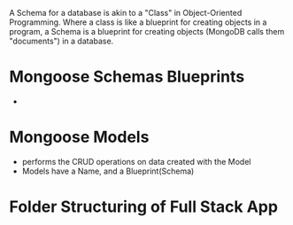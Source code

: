 A Schema for a database is akin to a "Class" in Object-Oriented Programming. Where a class is like a blueprint for creating objects in a program, a Schema is a blueprint for creating objects (MongoDB calls them "documents") in a database. 


# Mongoose Schemas Blueprints
* 


# Mongoose Models  
  * performs the CRUD operations on data created with the Model  
  * Models have a Name, and a Blueprint(Schema)


# Folder Structuring of Full Stack App
  >